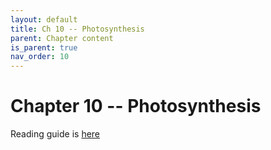 ```yaml
---
layout: default
title: Ch 10 -- Photosynthesis
parent: Chapter content
is_parent: true
nav_order: 10
---
```


# Chapter 10 -- Photosynthesis

Reading guide is [here](ch10_rg.html)